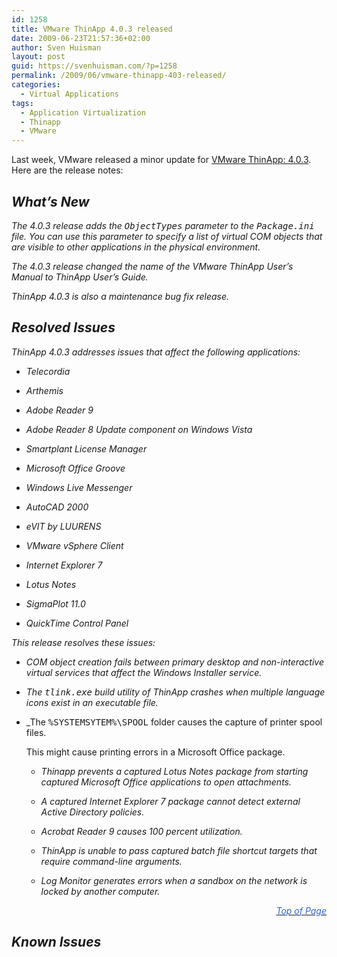 ```yaml
---
id: 1258
title: VMware ThinApp 4.0.3 released
date: 2009-06-23T21:57:36+02:00
author: Sven Huisman
layout: post
guid: https://svenhuisman.com/?p=1258
permalink: /2009/06/vmware-thinapp-403-released/
categories:
  - Virtual Applications
tags:
  - Application Virtualization
  - Thinapp
  - VMware
---
```

Last week, VMware released a minor update for <a title="VMware ThinApp 4.0.3" href="http://www.vmware.com/support/thinapp4/doc/releasenotes_thinapp403.html" target="_blank">VMware ThinApp: 4.0.3</a>. Here are the release notes:

## _What&#8217;s New_

_The 4.0.3 release adds the <tt>ObjectTypes</tt> parameter to the <tt>Package.ini</tt> file. You can use this parameter to specify a list of virtual COM objects that are visible to other applications in the physical environment._

_The 4.0.3 release changed the name of the VMware ThinApp User&#8217;s Manual to ThinApp User&#8217;s Guide._ 

_ThinApp 4.0.3 is also a maintenance bug fix release._

## <a name="resolvedissues"></a>_Resolved Issues_

_ThinApp 4.0.3 addresses issues that affect the following applications:_

  * _Telecordia_ 
  * _Arthemis_ 
  * _Adobe Reader 9 <!--more-->_

  * _Adobe Reader 8 Update component on Windows Vista_ 
  * _Smartplant License Manager_ 
  * _Microsoft Office Groove_ 
  * _Windows Live Messenger_ 
  * _AutoCAD 2000_ 
  * _eVIT by LUURENS_ 
  * _VMware vSphere Client_ 
  * _Internet Explorer 7_ 
  * _Lotus Notes_ 
  * _SigmaPlot 11.0_ 
  * _QuickTime Control Panel_ 

_This release resolves these issues:_

<!--388891--></p> 

  * _COM object creation fails between primary desktop and non-interactive virtual services that affect the Windows Installer service. <!--408132-->_

  * _The <tt>tlink.exe</tt> build utility of ThinApp crashes when multiple language icons exist in an executable file. <!--406368-->_

  * _The <tt>%SYSTEMSYTEM%\SPOOL</tt> folder causes the capture of printer spool files. 
    
    This might cause printing errors in a Microsoft Office package. <!--405476--></em></li> 
    
      * _Thinapp prevents a captured Lotus Notes package from starting captured Microsoft Office applications to open attachments. <!--403563-->_
    
      * _A captured Internet Explorer 7 package cannot detect external Active Directory policies. <!--329775-->_
    
      * _Acrobat Reader 9 causes 100 percent utilization. <!--399315-->_
    
      * _ThinApp is unable to pass captured batch file shortcut targets that require command-line arguments. <!--340206-->_
    
      * _Log Monitor generates errors when a sandbox on the network is locked by another computer._ </ul> 
    
    <p align="right">
      <a href="https://svenhuisman.com/wp-admin/#topofpage"><span style="color: #3366cc;"><em>Top of Page</em></span></a>
    </p>
    
    ## <a name="knownissues"></a>_Known Issues_
    
    <!--For any known issue that has a Knowledge Base article link, use this path to access the article:
http://kb.vmware.com/<knowledge_base_number>

-->
    
    _The following known issues affect this release:_
    
      * _ThinApp installation errors might occur with system login names that contain Japanese characters. <!--http://bugzilla.eng.vmware.com/show_bug.cgi?id=391650-->_
    
      * _Adobe Acrobat 8 Professional cannot create a PDF file from a Word or Excel document. <!--http://bugzilla.eng.vmware.com/show_bug.cgi?id=366641-->_
    
      * _The Application Sync utility fails when the <tt>AppSyncURL</tt> parameter in the <tt>Package.ini</tt> file contains Japanese characters. 
        
        You can only use ASCII characters. <!--http://bugzilla.eng.vmware.com/show_bug.cgi?id=386723--></em></li> 
        
          * _Microsoft Word 2003 hangs for 10 seconds when you open and close the Microsoft Equation Editor. 
            
            The Equation Editor feature creates a COM object. When you close the Equation Editor, the <tt>Winword.exe</tt> utility tries to free the object after 10 seconds if the object is not reopened. When the object is free, the Equation Editor crashes.
            
            To address this issue, deselect the Equation Editor as an option during the Microsoft Office 2003 installation. <!--http://bugzilla.eng.vmware.com/show_bug.cgi?id=386775--></em></li> 
            
              * _Internet Explorer 6 and Internet Explorer 7 do not work on Vista._ 
              * _Windows and Google Search do not work with ThinApp-captured Outlook._ 
              * _Using Microsoft Office 2003 Excel files in Office 2007 compatibility mode causes an error._ 
              * _For backward compatibility reasons, <tt>Thinstall</tt> appears in the user profile and as the folder in which the sandbox is created._ 
              * _Log Monitor might generate multiple trace files for an application._ 
              * _Packaging an application on hard drives with a very small amount of free space can cause issues during the packaging process._</ul>